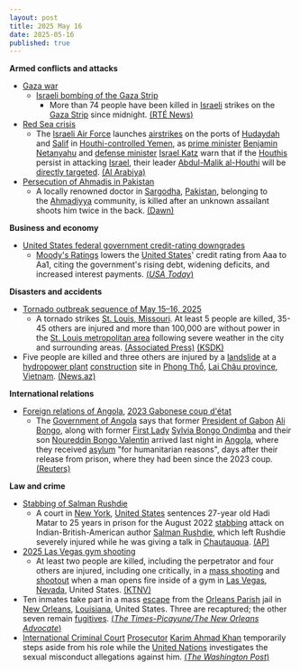 ```yaml
---
layout: post
title: 2025 May 16
date: 2025-05-16
published: true
---
```



**Armed conflicts and attacks**

* [Gaza war](https://en.wikipedia.org/wiki/Gaza_war "Gaza war")
  + [Israeli bombing of the Gaza Strip](https://en.wikipedia.org/wiki/Israeli_bombing_of_the_Gaza_Strip "Israeli bombing of the Gaza Strip")
    - More than 74 people have been killed in [Israeli](https://en.wikipedia.org/wiki/Israel_Defense_Forces "Israel Defense Forces") strikes on the [Gaza Strip](https://en.wikipedia.org/wiki/Gaza_Strip "Gaza Strip") since midnight. [(RTÉ News)](https://www.rte.ie/news/middle-east/2025/0516/1513210-israeli-strikes-gaza/)
* [Red Sea crisis](https://en.wikipedia.org/wiki/Red_Sea_crisis "Red Sea crisis")
  + The [Israeli Air Force](https://en.wikipedia.org/wiki/Israeli_Air_Force "Israeli Air Force") launches [airstrikes](https://en.wikipedia.org/wiki/Airstrike "Airstrike") on the ports of [Hudaydah](https://en.wikipedia.org/wiki/Hudaydah_Port "Hudaydah Port") and [Salif](https://en.wikipedia.org/wiki/Port_of_Salif "Port of Salif") in [Houthi-controlled Yemen](https://en.wikipedia.org/wiki/Houthi-controlled_territory_of_Yemen "Houthi-controlled territory of Yemen"), as [prime minister](https://en.wikipedia.org/wiki/Israeli_Prime_Minister "Israeli Prime Minister") [Benjamin Netanyahu](https://en.wikipedia.org/wiki/Benjamin_Netanyahu "Benjamin Netanyahu") and [defense minister](https://en.wikipedia.org/wiki/Israeli_Defense_Minister "Israeli Defense Minister") [Israel Katz](https://en.wikipedia.org/wiki/Israel_Katz "Israel Katz") warn that if the [Houthis](https://en.wikipedia.org/wiki/Houthis "Houthis") persist in attacking [Israel](https://en.wikipedia.org/wiki/Israel "Israel"), their leader [Abdul-Malik al-Houthi](https://en.wikipedia.org/wiki/Abdul-Malik_al-Houthi "Abdul-Malik al-Houthi") will be [directly targeted](https://en.wikipedia.org/wiki/Targeted_killing "Targeted killing"). [(Al Arabiya)](https://english.alarabiya.net/News/middle-east/2025/05/16/israel-says-it-severely-damaged-yemeni-ports-vows-to-kill-houthi-leader-)
* [Persecution of Ahmadis in Pakistan](https://en.wikipedia.org/wiki/Persecution_of_Ahmadis_%28Pakistan%29 "Persecution of Ahmadis (Pakistan)")
  + A locally renowned doctor in [Sargodha](https://en.wikipedia.org/wiki/Sargodha "Sargodha"), [Pakistan](https://en.wikipedia.org/wiki/Pakistan "Pakistan"), belonging to the [Ahmadiyya](https://en.wikipedia.org/wiki/Ahmadiyya "Ahmadiyya") community, is killed after an unknown assailant shoots him twice in the back. [(Dawn)](https://www.dawn.com/news/1911437)

**Business and economy**

* [United States federal government credit-rating downgrades](https://en.wikipedia.org/wiki/United_States_federal_government_credit-rating_downgrades "United States federal government credit-rating downgrades")
  + [Moody's Ratings](https://en.wikipedia.org/wiki/Moody%27s_Ratings "Moody's Ratings") lowers the [United States](https://en.wikipedia.org/wiki/United_States "United States")' credit rating from Aaa to Aa1, citing the government's rising debt, widening deficits, and increased interest payments. [(*USA Today*)](https://www.usatoday.com/story/money/2025/05/16/moodys-downgrade-us-credit-rating/83679952007/)

**Disasters and accidents**

* [Tornado outbreak sequence of May 15–16, 2025](https://en.wikipedia.org/wiki/Tornado_outbreak_sequence_of_May_15%E2%80%9316%2C_2025 "Tornado outbreak sequence of May 15–16, 2025")
  + A tornado strikes [St. Louis, Missouri](https://en.wikipedia.org/wiki/St._Louis%2C_Missouri "St. Louis, Missouri"). At least 5 people are killed, 35-45 others are injured and more than 100,000 are without power in the [St. Louis metropolitan area](https://en.wikipedia.org/wiki/St._Louis_metropolitan_area "St. Louis metropolitan area") following severe weather in the city and surrounding areas. [(Associated Press)](https://www.yahoo.com/news/st-louis-mayor-says-authorities-225503510.html) [(KSDK)](https://www.ksdk.com/article/weather/severe-weather/st-louis-tornadoes-do-damage-to-city-buildings-power-outages/63-38d2932d-a4d9-4445-ac98-bcd8e8b99008)
* Five people are killed and three others are injured by a [landslide](https://en.wikipedia.org/wiki/Landslide "Landslide") at a [hydropower plant](https://en.wikipedia.org/wiki/Hydropower_plant "Hydropower plant") [construction](https://en.wikipedia.org/wiki/Construction "Construction") site in [Phong Thổ](https://en.wikipedia.org/wiki/Phong_Th%E1%BB%95_district "Phong Thổ district"), [Lai Châu province](https://en.wikipedia.org/wiki/Lai_Ch%C3%A2u_province "Lai Châu province"), [Vietnam](https://en.wikipedia.org/wiki/Vietnam "Vietnam"). [(News.az)](https://news.az/news/landslide-at-hydropower-project-leaves-five-dead-in-n-vietnam)

**International relations**

* [Foreign relations of Angola](https://en.wikipedia.org/wiki/Foreign_relations_of_Angola "Foreign relations of Angola"), [2023 Gabonese coup d'état](https://en.wikipedia.org/wiki/2023_Gabonese_coup_d%27%C3%A9tat "2023 Gabonese coup d'état")
  + The [Government of Angola](https://en.wikipedia.org/wiki/Government_of_Angola "Government of Angola") says that former [President of Gabon](https://en.wikipedia.org/wiki/President_of_Gabon "President of Gabon") [Ali Bongo](https://en.wikipedia.org/wiki/Ali_Bongo "Ali Bongo"), along with former [First Lady](https://en.wikipedia.org/wiki/First_Lady_of_Gabon "First Lady of Gabon") [Sylvia Bongo Ondimba](https://en.wikipedia.org/wiki/Sylvia_Bongo_Ondimba "Sylvia Bongo Ondimba") and their son [Noureddin Bongo Valentin](https://en.wikipedia.org/wiki/Noureddin_Bongo_Valentin "Noureddin Bongo Valentin") arrived last night in [Angola](https://en.wikipedia.org/wiki/Angola "Angola"), where they received [asylum](https://en.wikipedia.org/wiki/Right_of_asylum "Right of asylum") "for humanitarian reasons", days after their release from prison, where they had been since the 2023 coup. [(Reuters)](https://www.reuters.com/world/africa/gabons-ousted-president-bongo-flies-angola-with-family-angola-says-2025-05-16/)

**Law and crime**

* [Stabbing of Salman Rushdie](https://en.wikipedia.org/wiki/Stabbing_of_Salman_Rushdie "Stabbing of Salman Rushdie")
  + A court in [New York](https://en.wikipedia.org/wiki/New_York_%28state%29 "New York (state)"), [United States](https://en.wikipedia.org/wiki/United_States "United States") sentences 27-year old Hadi Matar to 25 years in prison for the August 2022 [stabbing](https://en.wikipedia.org/wiki/Stabbing "Stabbing") attack on Indian-British-American author [Salman Rushdie](https://en.wikipedia.org/wiki/Salman_Rushdie "Salman Rushdie"), which left Rushdie severely injured while he was giving a talk in [Chautauqua](https://en.wikipedia.org/wiki/Chautauqua%2C_New_York "Chautauqua, New York"). [(AP)](https://apnews.com/article/salman-rushdie-stabbing-terrorism-hadi-matar-fatwa-d9da211d681f5e110d22bac07f3c896b)
* [2025 Las Vegas gym shooting](https://en.wikipedia.org/wiki/2025_Las_Vegas_gym_shooting "2025 Las Vegas gym shooting")
  + At least two people are killed, including the perpetrator and four others are injured, including one critically, in a [mass shooting](https://en.wikipedia.org/wiki/Mass_shooting "Mass shooting") and [shootout](https://en.wikipedia.org/wiki/Shootout "Shootout") when a man opens fire inside of a gym in [Las Vegas](https://en.wikipedia.org/wiki/Las_Vegas "Las Vegas"), [Nevada](https://en.wikipedia.org/wiki/Nevada "Nevada"), United States. [(KTNV)](https://www.ktnv.com/news/police-one-person-killed-others-injured-when-gunman-opens-fire-inside-northwest-las-vegas-gym)
* Ten inmates take part in a mass [escape](https://en.wikipedia.org/wiki/Prison_escape "Prison escape") from the [Orleans Parish](https://en.wikipedia.org/wiki/Orleans_Parish "Orleans Parish") jail in [New Orleans](https://en.wikipedia.org/wiki/New_Orleans "New Orleans"), [Louisiana](https://en.wikipedia.org/wiki/Louisiana "Louisiana"), United States. Three are recaptured; the other seven remain [fugitives](https://en.wikipedia.org/wiki/Fugitive "Fugitive"). [(*The Times-Picayune/The New Orleans Advocate*)](https://www.nola.com/news/crime_police/third-inmate-arrest-nola/article_a10798a3-a900-4eeb-a432-4283a1f4cefc.html#tncms-source=featured-2)
* [International Criminal Court](https://en.wikipedia.org/wiki/International_Criminal_Court "International Criminal Court") [Prosecutor](https://en.wikipedia.org/wiki/Prosecutor_of_the_International_Criminal_Court "Prosecutor of the International Criminal Court") [Karim Ahmad Khan](https://en.wikipedia.org/wiki/Karim_Ahmad_Khan "Karim Ahmad Khan") temporarily steps aside from his role while the [United Nations](https://en.wikipedia.org/wiki/United_Nations "United Nations") investigates the sexual misconduct allegations against him. [(*The Washington Post*)](https://www.washingtonpost.com/national-security/2025/05/16/karim-khan-international-criminal-court-putin-netanyahu/)
